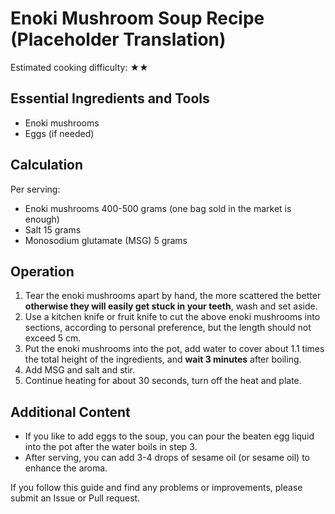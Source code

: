# Enoki Mushroom Soup Recipe (Placeholder Translation)

Estimated cooking difficulty: ★★

## Essential Ingredients and Tools

- Enoki mushrooms
- Eggs (if needed)

## Calculation

Per serving:

- Enoki mushrooms 400-500 grams (one bag sold in the market is enough)
- Salt 15 grams
- Monosodium glutamate (MSG) 5 grams

## Operation

1.  Tear the enoki mushrooms apart by hand, the more scattered the better **otherwise they will easily get stuck in your teeth**, wash and set aside.
2.  Use a kitchen knife or fruit knife to cut the above enoki mushrooms into sections, according to personal preference, but the length should not exceed 5 cm.
3.  Put the enoki mushrooms into the pot, add water to cover about 1.1 times the total height of the ingredients, and **wait 3 minutes** after boiling.
4.  Add MSG and salt and stir.
5.  Continue heating for about 30 seconds, turn off the heat and plate.

## Additional Content

- If you like to add eggs to the soup, you can pour the beaten egg liquid into the pot after the water boils in step 3.
- After serving, you can add 3-4 drops of sesame oil (or sesame oil) to enhance the aroma.

If you follow this guide and find any problems or improvements, please submit an Issue or Pull request.
